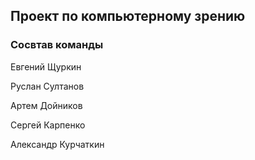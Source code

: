 ## Проект по компьютерному зрению

### Сосвтав команды

Евгений Щуркин

Руслан Султанов 

Артем Дойников

Сергей Карпенко

Александр Курчаткин

### 
